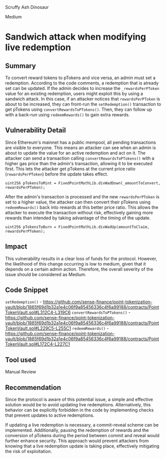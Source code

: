 Scruffy Ash Dinosaur

Medium

# Sandwich attack when modifying live redemption

## Summary

To convert reward tokens to pTokens and vice versa, an admin must set a redemption. According to the code comments, a redemption that is already set can be updated. If the admin decides to increase the `_rewardsPerPToken` value for an existing redemption, users might exploit this by using a sandwich attack. In this case, if an attacker notices that `rewardsPerPToken` is about to be increased, they can front-run the `setRedemption()` transaction to get pTokens using `convertRewardsToPTokens()`. Then, they can follow up with a back-run using `redeemRewards()` to gain extra rewards.
## Vulnerability Detail

Since Ethereum's mainnet has a public mempool, all pending transactions are visible to everyone. This means an attacker can see when an admin is about to update the value for an active redemption and act on it. The attacker can send a transaction calling `convertRewardsToPTokens()` with a higher gas price than the admin's transaction, allowing it to be executed first. This lets the attacker get pTokens at the current price ratio (`rewardsPerPToken`) before the update takes effect.
```solidity
uint256 pTokensToMint = FixedPointMathLib.divWadDown(_amountToConvert, rewardsPerPToken);
```

After the admin's transaction is processed and the new `rewardsPerPToken` is set to a higher value, the attacker can then convert their pTokens using `redeemRewards()` back into rewards at this better price ratio. This allows the attacker to execute the transaction without risk, effectively gaining more rewards than intended by taking advantage of the timing of the update.
```solidity
uint256 pTokensToBurn = FixedPointMathLib.divWadUp(amountToClaim, rewardsPerPToken);
```
## Impact

This vulnerability results in a clear loss of funds for the protocol. However, the likelihood of this change occurring is low to medium, given that it depends on a certain admin action. Therefore, the overall severity of the issue should be considered as Medium.
## Code Snippet

`setRedemption()` - https://github.com/sense-finance/point-tokenization-vault/blob/1865f69d1b32a1e4c06f9a85456336c4f6a99188/contracts/PointTokenVault.sol#L312C4-L319C6
`convertRewardsToPTokens()` - https://github.com/sense-finance/point-tokenization-vault/blob/1865f69d1b32a1e4c06f9a85456336c4f6a99188/contracts/PointTokenVault.sol#L229C5-L255C1
`redeemRewards()` - https://github.com/sense-finance/point-tokenization-vault/blob/1865f69d1b32a1e4c06f9a85456336c4f6a99188/contracts/PointTokenVault.sol#L172C4-L227C1
## Tool used

Manual Review

## Recommendation

Since the protocol is aware of this potential issue, a simple and effective solution would be to avoid updating live redemptions. Alternatively, this behavior can be explicitly forbidden in the code by implementing checks that prevent updates to active redemptions.

If updating a live redemption is necessary, a commit-reveal scheme can be implemented. Additionally, pausing the redemption of rewards and the conversion of pTokens during the period between commit and reveal would further enhance security. This approach would prevent attackers from knowing that a live redemption update is taking place, effectively mitigating the risk of exploitation.
